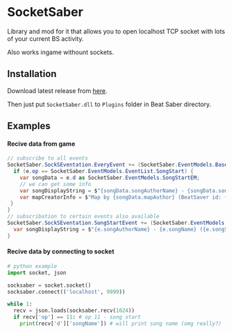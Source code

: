 # SocketSaber

Library and mod for it that allows you to open localhost TCP socket with lots of your current BS activity.

Also works ingame withount sockets.

## Installation

Download latest release from [here](https://github.com/EgorBron/SocketSaber/releases/latest).

Then just put `SocketSaber.dll` to `Plugins` folder in Beat Saber directory.

## Examples

#### Recive data from game

```cs
// subscribe to all events
SocketSaber.SockSEventation.EveryEvent += (SocketSaber.EventModels.BaseEM e) => {
  if (e.op == SocketSaber.EventModels.EventList.SongStart) {
    var songData = e.d as SocketSaber.EventModels.SongStartEM;
    // we can get some info
    var songDisplayString = $"{songData.songAuthorName} - {songData.songName} ({songData.songSubName})";
    var mapCreatorInfo = $"Map by {songData.mapAuthor} (BeatSaver id: {songData.mapBeatSaverID}, {songData.mapScoreSaberRanked ? "" : "un"}ranked on ScoreSaber)";
 }
}
// subscribation to certain events also available
SocketSaber.SockSEventation.SongStartEvent += (SocketSaber.EventModels.SongStartEM e) => {
  var songDisplayString = $"{e.songAuthorName} - {e.songName} ({e.songSubName})";
}
```

#### Recive data by connecting to socket

```py
# python example
import socket, json

socksaber = socket.socket()
socksaber.connect(('localhost', 9999))

while 1:
  recv = json.loads(socksaber.recv(1024))
  if recv['op'] == 11: # op 11 - song start
    print(recv['d']['songName']) # will print song name (omg really?)
```
